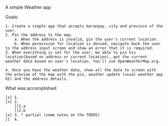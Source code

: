 A simple Weather app

Goals:

    1. Create a simple app that accepts barangay, city and province of the user. 
    2. Pin the address to the map. 
        a. When the address is invalid, pin the user's current location. 
        b. When permission for location is denied, navigate back the user to the address input screen and show an error that it is required.
    3. When everything is set for the user, be able to pin his location(based on address or current location), get the current weather data based on user's location. You'll use OpenWeatherMap.org.
    
    4. Once you have the weather data, show all the data to screen with the preview of the map with the pin, weather update (usual weather app UI) and the address details.

What was accomplished:

    [x] 1.
    [x] 2.
        []2.a
        []2.b
    [x] 3. * partial (some notes on the TODOS)
    []  4.